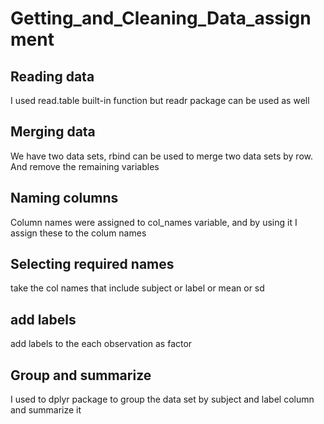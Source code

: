 # Getting_and_Cleaning_Data_assignment

## Reading data
I used read.table built-in function but readr package can be used as well

## Merging data
We have two data sets, rbind can be used to merge two data sets by row. And remove the remaining variables

## Naming columns
Column names were assigned to col_names variable, and by using it I assign these to the colum names

## Selecting required names
take the col names that include subject or label or mean or sd

## add labels
add labels to the each observation as factor

## Group and summarize
I used to dplyr package to group the data set by subject and label column and summarize it
